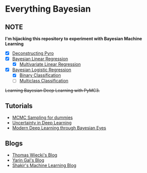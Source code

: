 # Everything Bayesian

## NOTE

**I'm hijacking this repository to experiment with Bayesian Machine Learning**

- [x] [Deconstructing Pyro](minipyro/README.md)
- [x] [Bayesian Linear Regression](bayesian-linear-regression)
  - [x] [Multivariate Linear Regression](bayesian-linear-regression/README.md#multivariate-linear-regression)
- [x] [Bayesian Logistic Regression](bayesian-logistic-regression)
  - [x] [Binary Classification](bayesian-logistic-regression)
  - [ ] [Multiclass Classification](#)

~~Learning Bayesian Deep Learning with PyMC3.~~

## Tutorials

- [MCMC Sampling for dummies](http://twiecki.github.io/blog/2015/11/10/mcmc-sampling/)
- [Uncertainty in Deep Learning](http://mlg.eng.cam.ac.uk/yarin/blog_2248.html)
- [Modern Deep Learning through Bayesian Eyes](https://www.youtube.com/watch?v=3ONLxYeM1Sc)

## Blogs

- [Thomas Wiecki's Blog](http://twiecki.github.io/)
- [Yarin Gal's Blog](http://mlg.eng.cam.ac.uk/yarin/blog.html)
- [Shakir's Machine Learning Blog](http://blog.shakirm.com/)
